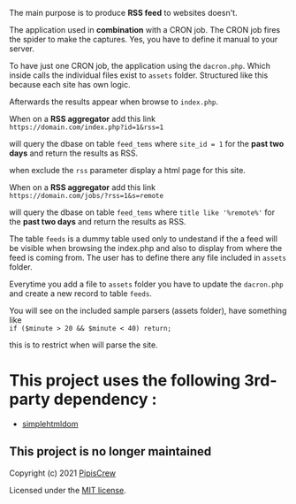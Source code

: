 The main purpose is to produce **RSS feed** to websites doesn't.

The application used in **combination** with a CRON job. The CRON job fires the spider to make the captures. Yes, you have to define it manual to your server.  

To have just one CRON job, the application using the `dacron.php`. Which inside calls the individual files exist to `assets` folder. Structured like this because each site has own logic.  

Afterwards the results appear when browse to `index.php`.  

When on a **RSS aggregator** add this link  
`https://domain.com/index.php?id=1&rss=1`

will query the dbase on table `feed_tems` where `site_id = 1` for the **past two days** and return the results as RSS.

when exclude the `rss` parameter display a html page for this site.

When on a **RSS aggregator** add this link  
`https://domain.com/jobs/?rss=1&s=remote`

will query the dbase on table `feed_tems` where `title like '%remote%'` for the **past two days** and return the results as RSS.

The table `feeds` is a dummy table used only to undestand if the a feed will be visible when browsing the index.php and also to display from where the feed is coming from. The user has to define there any file included in `assets` folder.  

Everytime you add a file to `assets` folder you have to update the `dacron.php` and create a new record to table `feeds`.  

You will see on the included sample parsers (assets folder), have something like   
`if ($minute > 20 && $minute < 40)
	return;`  

this is to restrict when will parse the site.  


# This project uses the following 3rd-party dependency :  
* [simplehtmldom](http://sourceforge.net/projects/simplehtmldom/)


## This project is no longer maintained  

Copyright (c) 2021 [PipisCrew](http://pipiscrew.com)

Licensed under the [MIT license](http://www.opensource.org/licenses/mit-license.php).
